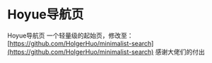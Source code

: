 # Hoyue导航页
Hoyue导航页
一个轻量级的起始页，修改至：[https://github.com/HolgerHuo/minimalist-search](https://github.com/HolgerHuo/minimalist-search)
感谢大佬们的付出
